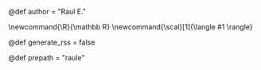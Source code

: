 @def author = "Raul E."

<!--
Add here global latex commands to use throughout your pages.
-->
\newcommand{\R}{\mathbb R}
\newcommand{\scal}[1]{\langle #1 \rangle}

@def generate_rss = false

<!-- name of repository -->
@def prepath = "raule"